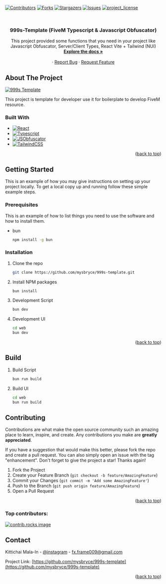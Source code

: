 <!-- Improved compatibility of back to top link: See: https://github.com/othneildrew/Best-README-Template/pull/73 -->
<a id="readme-top"></a>
<!--
*** Thanks for checking out the Best-README-Template. If you have a suggestion
*** that would make this better, please fork the repo and create a pull request
*** or simply open an issue with the tag "enhancement".
*** Don't forget to give the project a star!
*** Thanks again! Now go create something AMAZING! :D
-->



<!-- PROJECT SHIELDS -->
<!--
*** I'm using markdown "reference style" links for readability.
*** Reference links are enclosed in brackets [ ] instead of parentheses ( ).
*** See the bottom of this document for the declaration of the reference variables
*** for contributors-url, forks-url, etc. This is an optional, concise syntax you may use.
*** https://www.markdownguide.org/basic-syntax/#reference-style-links
-->
[![Contributors][contributors-shield]][contributors-url]
[![Forks][forks-shield]][forks-url]
[![Stargazers][stars-shield]][stars-url]
[![Issues][issues-shield]][issues-url]
[![project_license][license-shield]][license-url]



<!-- PROJECT LOGO -->
<br />
<div align="center">

<h3 align="center">999s-Template (FiveM Typescript & Javascript Obfuscator)</h3>

  <p align="center">
    This project provided some functions that you need in your project like Javascript Obfuscator, Server/Client Types, React Vite + Tailwind (NUI)
    <br />
    <a href="https://999s.mintlify.app/"><strong>Explore the docs »</strong></a>
    <br />
    <br />
    &middot;
    <a href="https://github.com/mysbryce/999s-template/issues/new?labels=bug&template=bug-report---.md">Report Bug</a>
    &middot;
    <a href="https://github.com/mysbryce/999s-template/issues/new?labels=enhancement&template=feature-request---.md">Request Feature</a>
  </p>
</div>

<!-- ABOUT THE PROJECT -->
## About The Project

[![999s Template][product-screenshot]](999s.mintlify.app)

This project is template for developer use it for boilerplate to develop FiveM resource.

### Built With

* [![React][React.js]][React-url]
* [![Typescript][Typescript-badge]][Typescript-url]
* [![JSObfuscator][JSObfuscator-badge]][JSObfuscator-url]
* [![TailwindCSS][Tailwindcss-badge]][Tailwindcss-url]

<p align="right">(<a href="#readme-top">back to top</a>)</p>

<!-- GETTING STARTED -->
## Getting Started

This is an example of how you may give instructions on setting up your project locally.
To get a local copy up and running follow these simple example steps.

### Prerequisites

This is an example of how to list things you need to use the software and how to install them.
* bun
  ```sh
  npm install -g bun
  ```

### Installation

1. Clone the repo
   ```sh
   git clone https://github.com/mysbryce/999s-template.git
   ```
2. Install NPM packages
   ```sh
   bun install
   ```
3. Development Script
   ```sh
   bun dev
   ```
4. Development UI
    ```sh
    cd web
    bun dev
    ```

<p align="right">(<a href="#readme-top">back to top</a>)</p>



<!-- USAGE EXAMPLES -->
## Build

1. Build Script
    ```sh
    bun run build
    ```
2. Build UI
    ```sh
    cd web
    bun run build
    ```

<!-- CONTRIBUTING -->
## Contributing

Contributions are what make the open source community such an amazing place to learn, inspire, and create. Any contributions you make are **greatly appreciated**.

If you have a suggestion that would make this better, please fork the repo and create a pull request. You can also simply open an issue with the tag "enhancement".
Don't forget to give the project a star! Thanks again!

1. Fork the Project
2. Create your Feature Branch (`git checkout -b feature/AmazingFeature`)
3. Commit your Changes (`git commit -m 'Add some AmazingFeature'`)
4. Push to the Branch (`git push origin feature/AmazingFeature`)
5. Open a Pull Request

<p align="right">(<a href="#readme-top">back to top</a>)</p>

### Top contributors:

<a href="https://github.com/mysbryce/999s-template/graphs/contributors">
  <img src="https://contrib.rocks/image?repo=mysbryce/999s-template" alt="contrib.rocks image" />
</a>

<!-- CONTACT -->
## Contact

Kittichai Mala-In - [@instagram](https://instagram.com/mysffrms) - fx.frame009@gmail.com

Project Link: [https://github.com/mysbryce/999s-template](https://github.com/mysbryce/999s-template)

<p align="right">(<a href="#readme-top">back to top</a>)</p>


<!-- MARKDOWN LINKS & IMAGES -->
<!-- https://www.markdownguide.org/basic-syntax/#reference-style-links -->
[contributors-shield]: https://img.shields.io/github/contributors/mysbryce/999s-template.svg?style=for-the-badge
[contributors-url]: https://github.com/mysbryc/999s-template/graphs/contributors
[forks-shield]: https://img.shields.io/github/forks/mysbryce/999s-template.svg?style=for-the-badge
[forks-url]: https://github.com/mysbryce/999s-template/network/members
[stars-shield]: https://img.shields.io/github/stars/mysbryce/999s-template.svg?style=for-the-badge
[stars-url]: https://github.com/mysbryce/999s-template/stargazers
[issues-shield]: https://img.shields.io/github/issues/mysbryce/999s-template.svg?style=for-the-badge
[issues-url]: https://github.com/mysbryce/999s-template/issues
[license-shield]: https://img.shields.io/github/license/mysbryce/999s-template.svg?style=for-the-badge
[license-url]: https://github.com/mysbryce/999s-template/blob/master/LICENSE.txt
[React.js]: https://img.shields.io/badge/React-20232A?style=for-the-badge&logo=react&logoColor=61DAFB
[React-url]: https://reactjs.org/
[Typescript-badge]: https://shields.io/badge/TypeScript-3178C6?logo=TypeScript&logoColor=FFF&style=flat-square
[Typescript-url]: https://www.typescriptlang.org/
[JSObfuscator-badge]: https://img.shields.io/badge/javascript-obfuscator-obfuscator
[JSObfuscator-url]: https://www.npmjs.com/package/javascript-obfuscator
[Tailwindcss-badge]: https://img.shields.io/badge/tailwindcss-0F172A?&logo=tailwindcss
[Tailwindcss-url]: https://tailwindcss.com/
[product-screenshot]: https://i.ibb.co/bR70g563/999s-template-thumbnail.jpg